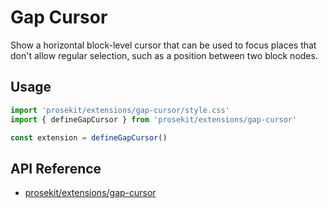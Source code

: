 # Gap Cursor

Show a horizontal block-level cursor that can be used to focus places that don't allow regular selection, such as a position between two block nodes.

<!-- @include: @/examples/gap-cursor.md -->

## Usage

```ts twoslash
import 'prosekit/extensions/gap-cursor/style.css'
import { defineGapCursor } from 'prosekit/extensions/gap-cursor'

const extension = defineGapCursor()
```

## API Reference

- [prosekit/extensions/gap-cursor](/references/extensions/gap-cursor)
